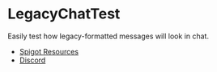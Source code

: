 # LegacyChatTest
Easily test how legacy-formatted messages will look in chat.

* [Spigot Resources](https://spigotmc.org/resources/80783)
* [Discord](https://chat.tehbrian.xyz)
